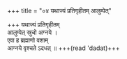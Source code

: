 +++
title = "०४ यथाज्यं प्रतिगृहीतम् आलुम्पेत्"

+++
यथाज्यं प्रतिगृहीतम्  
आलुम्पेत् स्रुचो अग्नये ।  
एवा ह ब्रह्माणो वशाम्  
आग्नये वृश्चते ऽदधत् ॥ +++(read 'dadat)+++